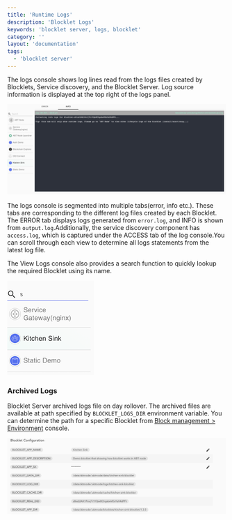 ```yaml
---
title: 'Runtime Logs'
description: 'Blocklet Logs'
keywords: 'blocklet server, logs, blocklet'
category: ''
layout: 'documentation'
tags:
  - 'blocklet server'
---
```


The logs console shows log lines read from the logs files created by Blocklets, Service discovery, and the Blocklet Server. Log source information is displayed at the top right of the logs panel.

![](./images/blocklet-logs.png)

The logs console is segmented into multiple tabs(error, info etc.). These tabs are corresponding to the different log files created by each Blocklet. The ERROR tab displays logs generated from `error.log`, and INFO is shown from `output.log`.Additionally, the service discovery component has `access.log`, which is captured under the ACCESS tab of the log console.You can scroll through each view to determine all logs statements from the latest log file.

The View Logs console also provides a search function to quickly lookup the required Blocklet using its name.

![](./images/blocklet-search.png)

### Archived Logs
Blocklet Server archived logs file on day rollover. The archived files are available at path specified by `BLOCKLET_LOGS_DIR` environment variable. You can determine the path for a specific Blocklet from [Block management > Environment](/en/blocklet/environments) console.

![](./images/blocklet-env-vars.png)
